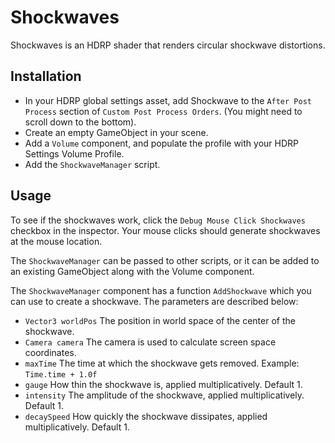 # Shockwaves

Shockwaves is an HDRP shader that renders circular shockwave distortions.

## Installation

- In your HDRP global settings asset, add Shockwave to the `After Post Process` section of `Custom Post Process Orders`. (You might need to scroll down to the bottom).
- Create an empty GameObject in your scene.
- Add a `Volume` component, and populate the profile with your HDRP Settings Volume Profile.
- Add the `ShockwaveManager` script.

## Usage

To see if the shockwaves work, click the `Debug Mouse Click Shockwaves` checkbox in the inspector. Your mouse clicks should generate shockwaves at the mouse location.

The `ShockwaveManager` can be passed to other scripts, or it can be added to an existing GameObject along with the Volume component.

The `ShockwaveManager` component has a function `AddShockwave` which you can use to create a shockwave. The parameters are described below:
- `Vector3 worldPos` The position in world space of the center of the shockwave.
- `Camera camera` The camera is used to calculate screen space coordinates.
- `maxTime` The time at which the shockwave gets removed. Example: `Time.time + 1.0f`
- `gauge` How thin the shockwave is, applied multiplicatively. Default 1.
- `intensity` The amplitude of the shockwave, applied multiplicatively. Default 1.
- `decaySpeed` How quickly the shockwave dissipates, applied multiplicatively. Default 1.
